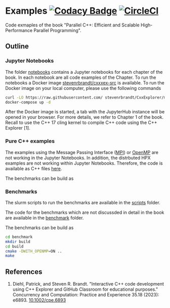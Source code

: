 # Examples [![Codacy Badge](https://app.codacy.com/project/badge/Grade/aec4198787bc4d28a8bff6152c7c393e)](https://www.codacy.com/gh/ModernCPPBook/Examples/dashboard?utm_source=github.com&amp;utm_medium=referral&amp;utm_content=ModernCPPBook/Examples&amp;utm_campaign=Badge_Grade) [![CircleCI](https://circleci.com/gh/ModernCPPBook/Examples.svg?style=shield)](https://circleci.com/gh/ModernCPPBook/Examples)

Code exmaples of the book "Parallel C++: Efficient and Scalable High-Performance Parallel Programming".  

## Outline

### Jupyter Notebooks

The folder [notebooks](https://github.com/ModernCPPBook/Examples/tree/main/notebooks) contains a Jupyter notebooks for each chapter of the book. 
In each notebook are all code examples of the Chapter. To run the notebooks a Docker image [stevenrbrandt/cxxxex-src](https://hub.docker.com/r/stevenrbrandt/cxxex-src) is available. 
To run the Docker image on your local computer, please use the following commands

```bash
curl -LO https://raw.githubusercontent.com/ stevenrbrandt/CxxExplorer/master/docker-compose.yml
docker-compose up -d
```

After the Docker image is started, a tab with the JupyterHub instance will be opened in your browser.
For more details, we refer to Chapter 1 of the book. Recall to use the C++ 17 cling kernel to compile
C++ code using the C++ Explorer [1].

### Pure C++ examples

The examples using the Message Passing Interface ([MPI](https://www.open-mpi.org/)) or [OpenMP](https://www.openmp.org/) are not working in the Jupyter Notebooks. In addition, the distrbuted HPX examples are not working within Jupyter Notebooks. Therefore, the code is available as C++ files [here]().

The benchmarks can be build as


### Benchmarks

The slurm scripts to run the benchmarks are available in the [scripts](https://github.com/ModernCPPBook/Examples/tree/main/scripts) folder. 

The code for the benchmarks which are not discussded in detail in the book are available in the [benchmark](https://github.com/ModernCPPBook/Examples/tree/main/benchmark) folder.

The benchmarks can be build as

```bash
cd benchmark
mkdir build 
cd build 
cmake -DWITH_OPENMP=ON ..
make 
```

## References

1. Diehl, Patrick, and Steven R. Brandt. "Interactive C++ code development using C++ Explorer and GitHub Classroom for educational purposes." Concurrency and Computation: Practice and Experience 35.18 (2023): e6893. [10.1002/cpe.6893](https://onlinelibrary.wiley.com/doi/abs/10.1002/cpe.6893)

